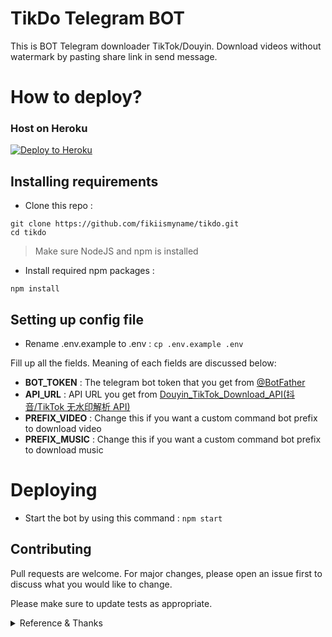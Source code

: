 # TikDo Telegram BOT

This is BOT Telegram downloader TikTok/Douyin. Download videos without watermark by pasting share link in send message.

# How to deploy?

### Host on Heroku

<p><a href="https://heroku.com/deploy?template=https://github.com/fikiismyname/tikdo.git/tree/master"><img src="https://www.herokucdn.com/deploy/button.svg" alt="Deploy to Heroku"/></a></p>

## Installing requirements

- Clone this repo :

```git
git clone https://github.com/fikiismyname/tikdo.git
cd tikdo
```

> Make sure NodeJS and npm is installed

- Install required npm packages :

```node
npm install
```

## Setting up config file

- Rename .env.example to .env :
  `cp .env.example .env`

Fill up all the fields. Meaning of each fields are discussed below:

- **BOT_TOKEN** : The telegram bot token that you get from [@BotFather](https://t.me/botfather)
- **API_URL** : API URL you get from [Douyin_TikTok_Download_API(抖音/TikTok 无水印解析 API)](https://github.com/Evil0ctal/Douyin_TikTok_Download_API)
- **PREFIX_VIDEO** : Change this if you want a custom command bot prefix to download video
- **PREFIX_MUSIC** : Change this if you want a custom command bot prefix to download music

# Deploying

- Start the bot by using this command :
  `npm start`

## Contributing

Pull requests are welcome. For major changes, please open an issue first to discuss what you would like to change.

Please make sure to update tests as appropriate.

<details><summary>Reference & Thanks</summary>

- API Information / API: [Github Repo](https://github.com/Evil0ctal/Douyin_TikTok_Download_API)
- telegraf.js - Modern Telegram Bot Framework for Node.js: [Github Repo](https://github.com/telegraf/telegraf)
- axios - Promise based HTTP client for the browser and node.js: [Github Repo](https://github.com/axios/axios)
</details>
